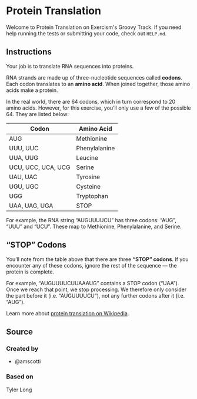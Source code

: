 # Protein Translation

Welcome to Protein Translation on Exercism's Groovy Track.
If you need help running the tests or submitting your code, check out `HELP.md`.

## Instructions

Your job is to translate RNA sequences into proteins.

RNA strands are made up of three-nucleotide sequences called **codons**.
Each codon translates to an **amino acid**.
When joined together, those amino acids make a protein.

In the real world, there are 64 codons, which in turn correspond to 20 amino acids.
However, for this exercise, you’ll only use a few of the possible 64.
They are listed below:

| Codon              | Amino Acid    |
| ------------------ | ------------- |
| AUG                | Methionine    |
| UUU, UUC           | Phenylalanine |
| UUA, UUG           | Leucine       |
| UCU, UCC, UCA, UCG | Serine        |
| UAU, UAC           | Tyrosine      |
| UGU, UGC           | Cysteine      |
| UGG                | Tryptophan    |
| UAA, UAG, UGA      | STOP          |

For example, the RNA string “AUGUUUUCU” has three codons: “AUG”, “UUU” and “UCU”.
These map to Methionine, Phenylalanine, and Serine.

## “STOP” Codons

You’ll note from the table above that there are three **“STOP” codons**.
If you encounter any of these codons, ignore the rest of the sequence — the protein is complete.

For example, “AUGUUUUCUUAAAUG” contains a STOP codon (“UAA”).
Once we reach that point, we stop processing.
We therefore only consider the part before it (i.e. “AUGUUUUCU”), not any further codons after it (i.e. “AUG”).

Learn more about [protein translation on Wikipedia][protein-translation].

[protein-translation]: https://en.wikipedia.org/wiki/Translation_(biology)

## Source

### Created by

- @amscotti

### Based on

Tyler Long